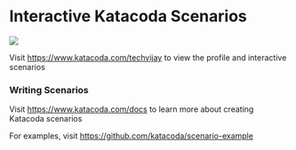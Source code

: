 # Interactive Katacoda Scenarios

[![](http://shields.katacoda.com/katacoda/techvijay/count.svg)](https://www.katacoda.com/techvijay "Get your profile on Katacoda.com")

Visit https://www.katacoda.com/techvijay to view the profile and interactive scenarios

### Writing Scenarios
Visit https://www.katacoda.com/docs to learn more about creating Katacoda scenarios

For examples, visit https://github.com/katacoda/scenario-example
